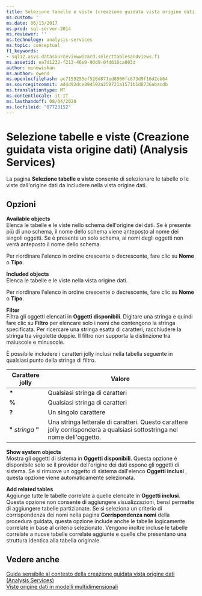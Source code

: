 ```yaml
---
title: Selezione tabelle e viste (creazione guidata vista origine dati) (Analysis Services) | Microsoft Docs
ms.custom: ''
ms.date: 06/13/2017
ms.prod: sql-server-2014
ms.reviewer: ''
ms.technology: analysis-services
ms.topic: conceptual
f1_keywords:
- sql12.asvs.datasourceviewwizard.selecttablesandviews.f1
ms.assetid: ea7d1232-f213-46e9-90d9-0fd616ca003d
author: minewiskan
ms.author: owend
ms.openlocfilehash: ac7159255ef526d871ed8906fc873d9f16d2eb64
ms.sourcegitcommit: ad4d92dce894592a259721a1571b1d8736abacdb
ms.translationtype: MT
ms.contentlocale: it-IT
ms.lasthandoff: 08/04/2020
ms.locfileid: "87723152"
---
```

# <a name="select-tables-and-views-data-source-view-wizard-analysis-services"></a>Selezione tabelle e viste (Creazione guidata vista origine dati) (Analysis Services)
  La pagina **Selezione tabelle e viste** consente di selezionare le tabelle o le viste dall'origine dati da includere nella vista origine dati.  
  
## <a name="options"></a>Opzioni  
 **Available objects**  
 Elenca le tabelle e le viste nello schema dell'origine dei dati. Se è presente più di uno schema, il nome dello schema viene anteposto al nome dei singoli oggetti. Se è presente un solo schema, ai nomi degli oggetti non verrà anteposto il nome dello schema.  
  
 Per riordinare l'elenco in ordine crescente o decrescente, fare clic su **Nome** o **Tipo**.  
  
 **Included objects**  
 Elenca le tabelle e le viste nella vista origine dati.  
  
 Per riordinare l'elenco in ordine crescente o decrescente, fare clic su **Nome** o **Tipo**.  
  
 **Filter**  
 Filtra gli oggetti elencati in **Oggetti disponibili**. Digitare una stringa e quindi fare clic su **Filtro** per elencare solo i nomi che contengono la stringa specificata. Per ricercare una stringa esatta di caratteri, racchiudere la stringa tra virgolette doppie. Il filtro non supporta la distinzione tra maiuscole e minuscole.  
  
 È possibile includere i caratteri jolly inclusi nella tabella seguente in qualsiasi punto della stringa di filtro.  
  
|Carattere jolly|Valore|  
|------------------------|-----------|  
|**\***|Qualsiasi stringa di caratteri|  
|**%**|Qualsiasi stringa di caratteri|  
|**?**|Un singolo carattere|  
|**"** *stringa* **"**|Una stringa letterale di caratteri. Questo carattere jolly corrisponderà a qualsiasi sottostringa nel nome dell'oggetto.|  
  
 **Show system objects**  
 Mostra gli oggetti di sistema in **Oggetti disponibili**. Questa opzione è disponibile solo se il provider dell'origine dei dati espone gli oggetti di sistema. Se si rimuove un oggetto di sistema dall'elenco **Oggetti inclusi** , questa opzione viene automaticamente selezionata.  
  
 **Add related tables**  
 Aggiunge tutte le tabelle correlate a quelle elencate in **Oggetti inclusi**. Questa opzione non consente di aggiungere visualizzazioni, bensì permette di aggiungere tabelle partizionate. Se si seleziona un criterio di corrispondenza dei nomi nella pagina **Corrispondenza nomi** della procedura guidata, questa opzione include anche le tabelle logicamente correlate in base al criterio selezionato. Vengono inoltre incluse le tabelle correlate a nuove tabelle correlate aggiunte e quelle che presentano una struttura identica alla tabella originale.  
  
## <a name="see-also"></a>Vedere anche  
 [Guida sensibile al contesto della creazione guidata vista origine dati &#40;Analysis Services&#41;](data-source-view-wizard-f1-help-analysis-services.md)   
 [Viste origine dati in modelli multidimensionali](multidimensional-models/data-source-views-in-multidimensional-models.md)  
  
  
